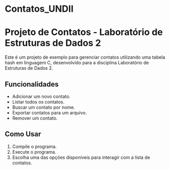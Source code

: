 # Contatos_UNDII

# Projeto de Contatos - Laboratório de Estruturas de Dados 2

Este é um projeto de exemplo para gerenciar contatos utilizando uma tabela hash em linguagem C, desenvolvido para a disciplina Laboratório de Estruturas de Dados 2.

## Funcionalidades

- Adicionar um novo contato.
- Listar todos os contatos.
- Buscar um contato por nome.
- Exportar contatos para um arquivo.
- Remover um contato.

## Como Usar

1. Compile o programa.
2. Execute o programa.
3. Escolha uma das opções disponíveis para interagir com a lista de contatos.

